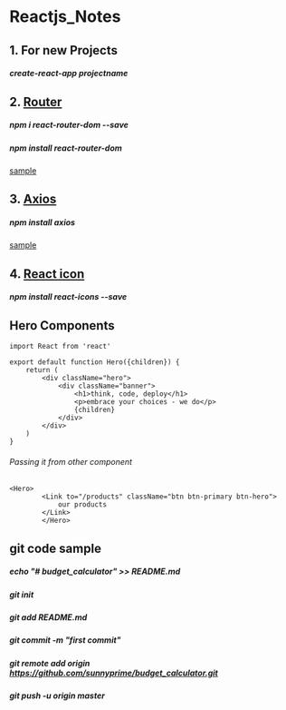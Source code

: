 # Reactjs_Notes

## 1. For new Projects
##### create-react-app projectname

## 2. [Router](https://reacttraining.com/react-router/web/guides/quick-start)
##### npm i react-router-dom --save
##### npm install react-router-dom
[sample](https://github.com/sunnyprime/Reactjs_Notes/blob/master/Router.md)


## 3. [Axios](https://www.npmjs.com/package/axios)
##### npm install axios
[sample](https://github.com/sunnyprime/Reactjs_Notes/blob/master/Axios.md)


 
 ## 4. [React icon](https://react-icons.netlify.com/#/)
 ##### npm install react-icons --save
 
 
 
## Hero Components
```
import React from 'react'

export default function Hero({children}) {
    return (
        <div className="hero">
            <div className="banner">
                <h1>think, code, deploy</h1>
                <p>embrace your choices - we do</p>
                {children}
            </div>
        </div>
    )
}

```
###### Passing it from other component
```
<Hero>
        <Link to="/products" className="btn btn-primary btn-hero">
            our products
        </Link>
        </Hero>
```

## git code sample
##### echo "# budget_calculator" >> README.md
##### git init
##### git add README.md
##### git commit -m "first commit"
##### git remote add origin https://github.com/sunnyprime/budget_calculator.git
##### git push -u origin master
